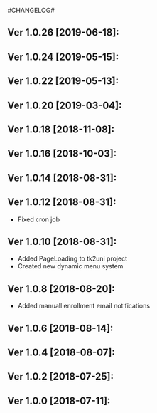 #CHANGELOG#

Ver 1.0.26 [2019-06-18]:
-------------------------------


Ver 1.0.24 [2019-05-15]:
-------------------------------


Ver 1.0.22 [2019-05-13]:
-------------------------------


Ver 1.0.20 [2019-03-04]:
-------------------------------


Ver 1.0.18 [2018-11-08]:
-------------------------------


Ver 1.0.16 [2018-10-03]:
-------------------------------


Ver 1.0.14 [2018-08-31]:
-------------------------------


Ver 1.0.12 [2018-08-31]:
-------------------------------
  - Fixed cron job


Ver 1.0.10 [2018-08-31]:
-------------------------------
  - Added PageLoading to tk2uni project
  - Created new dynamic menu system


Ver 1.0.8 [2018-08-20]:
-------------------------------
  - Added manuall enrollment email notifications


Ver 1.0.6 [2018-08-14]:
-------------------------------


Ver 1.0.4 [2018-08-07]:
-------------------------------


Ver 1.0.2 [2018-07-25]:
-------------------------------


Ver 1.0.0 [2018-07-11]:
-------------------------------






